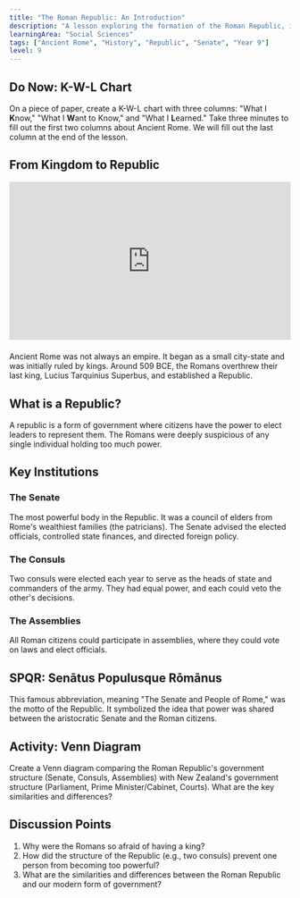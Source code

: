 ```yaml
---
title: "The Roman Republic: An Introduction"
description: "A lesson exploring the formation of the Roman Republic, its key institutions like the Senate, and the concept of 'SPQR'."
learningArea: "Social Sciences"
tags: ["Ancient Rome", "History", "Republic", "Senate", "Year 9"]
level: 9
---
```


## Do Now: K-W-L Chart
On a piece of paper, create a K-W-L chart with three columns: "What I **K**now," "What I **W**ant to Know," and "What I **L**earned." Take three minutes to fill out the first two columns about Ancient Rome. We will fill out the last column at the end of the lesson.

## From Kingdom to Republic

<div style="position: relative; padding-bottom: 56.25%; height: 0; overflow: hidden; max-width: 100%; height: auto; margin-bottom: 1.5em;">
  <iframe 
    src="https://www.youtube.com/embed/gle-1_G3X34" 
    frameborder="0" 
    allowfullscreen 
    style="position: absolute; top: 0; left: 0; width: 100%; height: 100%;">
  </iframe>
</div>

Ancient Rome was not always an empire. It began as a small city-state and was initially ruled by kings. Around 509 BCE, the Romans overthrew their last king, Lucius Tarquinius Superbus, and established a Republic.

## What is a Republic?

A republic is a form of government where citizens have the power to elect leaders to represent them. The Romans were deeply suspicious of any single individual holding too much power.

## Key Institutions

### The Senate
The most powerful body in the Republic. It was a council of elders from Rome's wealthiest families (the patricians). The Senate advised the elected officials, controlled state finances, and directed foreign policy.

### The Consuls
Two consuls were elected each year to serve as the heads of state and commanders of the army. They had equal power, and each could veto the other's decisions.

### The Assemblies
All Roman citizens could participate in assemblies, where they could vote on laws and elect officials.

## SPQR: Senātus Populusque Rōmānus

This famous abbreviation, meaning "The Senate and People of Rome," was the motto of the Republic. It symbolized the idea that power was shared between the aristocratic Senate and the Roman citizens.

## Activity: Venn Diagram
Create a Venn diagram comparing the Roman Republic's government structure (Senate, Consuls, Assemblies) with New Zealand's government structure (Parliament, Prime Minister/Cabinet, Courts). What are the key similarities and differences?

## Discussion Points
1.  Why were the Romans so afraid of having a king?
2.  How did the structure of the Republic (e.g., two consuls) prevent one person from becoming too powerful?
3.  What are the similarities and differences between the Roman Republic and our modern form of government?
